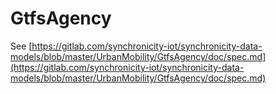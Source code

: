 # GtfsAgency

See [https://gitlab.com/synchronicity-iot/synchronicity-data-models/blob/master/UrbanMobility/GtfsAgency/doc/spec.md](https://gitlab.com/synchronicity-iot/synchronicity-data-models/blob/master/UrbanMobility/GtfsAgency/doc/spec.md)
